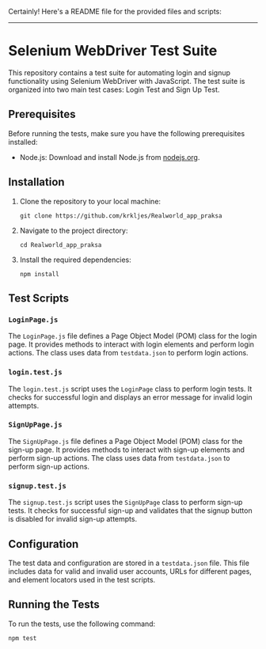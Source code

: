 Certainly! Here's a README file for the provided files and scripts:

---

# Selenium WebDriver Test Suite

This repository contains a test suite for automating login and signup functionality using Selenium WebDriver with JavaScript. The test suite is organized into two main test cases: Login Test and Sign Up Test.

## Prerequisites

Before running the tests, make sure you have the following prerequisites installed:

- Node.js: Download and install Node.js from [nodejs.org](https://nodejs.org/).

## Installation

1. Clone the repository to your local machine:

   ```
   git clone https://github.com/krkljes/Realworld_app_praksa
   ```

2. Navigate to the project directory:

   ```
   cd Realworld_app_praksa
   ```

3. Install the required dependencies:

   ```
   npm install
   ```

## Test Scripts

### `LoginPage.js`

The `LoginPage.js` file defines a Page Object Model (POM) class for the login page. It provides methods to interact with login elements and perform login actions. The class uses data from `testdata.json` to perform login actions.

### `login.test.js`

The `login.test.js` script uses the `LoginPage` class to perform login tests. It checks for successful login and displays an error message for invalid login attempts.

### `SignUpPage.js`

The `SignUpPage.js` file defines a Page Object Model (POM) class for the sign-up page. It provides methods to interact with sign-up elements and perform sign-up actions. The class uses data from `testdata.json` to perform sign-up actions.

### `signup.test.js`

The `signup.test.js` script uses the `SignUpPage` class to perform sign-up tests. It checks for successful sign-up and validates that the signup button is disabled for invalid sign-up attempts.

## Configuration

The test data and configuration are stored in a `testdata.json` file. This file includes data for valid and invalid user accounts, URLs for different pages, and element locators used in the test scripts.

## Running the Tests

To run the tests, use the following command:

```
npm test
```
